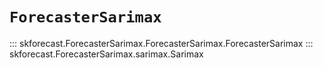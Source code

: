 # `ForecasterSarimax`

::: skforecast.ForecasterSarimax.ForecasterSarimax.ForecasterSarimax
::: skforecast.ForecasterSarimax.sarimax.Sarimax